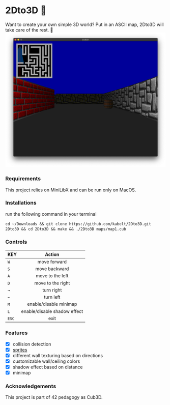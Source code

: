 # 2Dto3D :milky_way:
Want to create your own simple 3D world?
Put in an ASCII map, 2Dto3D will take care of the rest. :metal:
![](images/image2.png)
### Requirements
This project relies on MiniLibX and can be run only on MacOS.
### Installations
run the following command in your terminal
```shell
cd ~/Downloads && git clone https://github.com/kabelt/2Dto3D.git 2Dto3D && cd 2Dto3D && make && ./2Dto3D maps/map1.cub
```
### Controls
| KEY           | Action        |
| ------------- |:-------------:|
| `W`           | move forward  |
| `S`           | move backward |
| `A`           | move to the left     |
| `D`           | move to the right    |
| `→`           | turn right    |
| `←`           | turn left     |
| `M`           | enable/disable minimap|
| `L`           | enable/disable shadow effect|
| `ESC`         | exit      |
### Features
- [x] collision detection
- [x] [sprites](https://en.wikipedia.org/wiki/Sprite_(computer_graphics))
- [x] different wall texturing based on directions
- [x] customizable wall/ceiling colors
- [x] shadow effect based on distance
- [x] minimap
### Acknowledgements
This project is part of 42 pedagogy as Cub3D.
